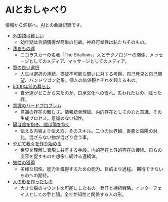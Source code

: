 # AIとおしゃべり

情報から洞察へ。[AI](https://openai.com/research/gpt-4)との会話記録です。

* [外国語は難しい](https://chat.openai.com/share/413f87e1-0c68-469f-9b8e-2128251eaca9)
  * 幼年期は言語獲得が簡単の何故。神経可塑性は私たちそのもの。
* [浅きもの達](https://chat.openai.com/share/44f841f2-1d07-4e80-9029-649c98cb53cf)
  * ニコラスカーの名著「The Shallows」人とテクノロジーの関係、メッセージとしてのメディア、マッサージとしてのメディア。
* [質の良い選択](https://chat.openai.com/share/b0f8237f-11cc-4a6d-963b-e9574f1d75e9)
  * 人生は選択の連続。検証不可能な問いに対する考察、自己発見と自己願望、バンドワゴン効果。個人の価値観とそれを超えるもの。
* [5000年前の暮らし](https://chat.openai.com/share/c65858a2-cef3-463e-a5ff-b0c24bbccd31)
  * 自分達がどこから来たのか、口承文化への憧れ。失われたもの、残った絆。
* [意識のハードプロブレム](https://chat.openai.com/share/500d3b50-4013-45e4-a499-41507fdadb2c)
  * 意識の存在の難しさ。情報統合理論。内的存在としての心と意識、その生成プロセス。意識のない知性。
* [陽は陰を抱き、陰は陽を抱く](https://chat.openai.com/share/38f60252-0942-4439-8cf9-edbc8fc9a437)
  * 伝える内容より伝え方、そのスキル。二つの世界観、善悪と陰陽の対比。混ざらない物が混ざり合う事。
* [やがて我々を作り始める](https://chat.openai.com/share/6d9a26fe-f97c-4609-8042-26ec7367715a)
  * 世界を理解し表現し共有する手段。内的存在と外的存在の接続。自らの変容を促すものを想像し続ける連続体。
* [知性の獲得](https://chat.openai.com/share/b93dfd88-63e0-4ff8-8240-94ae4677546c)
  * 多様な知性。能力を獲得するための能力。目的より過程。 期待できないものへの期待。
* [人の形を作ったもの](https://chat.openai.com/share/d0d6e5fc-421a-4b73-8c16-850db844aae8)
  * 大きな脳のマウントを可能にしたもの。発汗と持続戦略。インターフェイスとしての手と顔。全てが知性と関係する人の形。
